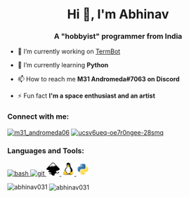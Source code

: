 <h1 align="center">Hi 👋, I'm Abhinav</h1>
<h3 align="center">A "hobbyist" programmer from India</h3>

- 🔭 I’m currently working on [TermBot](https://www.gitlab.com/abhinav031/termbot)

- 🌱 I’m currently learning **Python**

- 📫 How to reach me **M31 Andromeda#7063 on Discord**

- ⚡ Fun fact **I'm a space enthusiast and an artist**

<h3 align="left">Connect with me:</h3>
<p align="left">
<a href="https://twitter.com/m31_andromeda06" target="blank"><img align="center" src="https://cdn.jsdelivr.net/npm/simple-icons@3.0.1/icons/twitter.svg" alt="m31_andromeda06" height="30" width="40" /></a>
<a href="https://www.youtube.com/channel/UCSv6UeQ-Oe7r0NgEE-28SmQ" target="blank"><img align="center" src="https://cdn.jsdelivr.net/npm/simple-icons@3.0.1/icons/youtube.svg" alt="ucsv6ueq-oe7r0ngee-28smq" height="30" width="40" /></a>
</p>

<h3 align="left">Languages and Tools:</h3>
<p align="left"> <a href="https://www.gnu.org/software/bash/" target="_blank"> <img src="https://www.vectorlogo.zone/logos/gnu_bash/gnu_bash-icon.svg" alt="bash" width="30" height="30"/> </a> <a href="https://git-scm.com/" target="_blank"> <img src="https://www.vectorlogo.zone/logos/git-scm/git-scm-icon.svg" alt="git" width="30" height="30"/> </a> <a href="https://www.inkscape.org" target="_blank"> <img src="./9D5DBF54-CAE4-4C86-B696-F15CD3002C41.png" alt="inkscape" width="30" height="30"/> </a> <a href="https://www.linux.org/" target="_blank"> <img src="https://raw.githubusercontent.com/devicons/devicon/master/icons/linux/linux-original.svg" alt="linux" width="30" height="30"/> </a> <a href="https://www.python.org" target="_blank"> <img src="https://raw.githubusercontent.com/devicons/devicon/master/icons/python/python-original.svg" alt="python" width="30" height="30"/> </a> </p>

<p><img align="left" src="https://github-readme-stats.vercel.app/api/top-langs?username=abhinav031&show_icons=true&theme=dracula&locale=en&layout=compact" alt="abhinav031" /></p>

<p>&nbsp;<img align="center" src="https://github-readme-stats.vercel.app/api?username=abhinav031&show_icons=true&theme=dracula&locale=en" alt="abhinav031" /></p>
